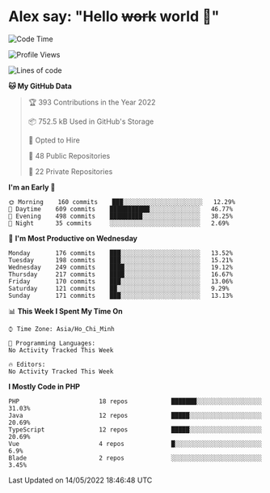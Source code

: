 # Alex say: "Hello ~~work~~ world 🐾"

<!--START_SECTION:waka-->
![Code Time](http://img.shields.io/badge/Code%20Time-0%20secs-blue)

![Profile Views](http://img.shields.io/badge/Profile%20Views-9-blue)

![Lines of code](https://img.shields.io/badge/From%20Hello%20World%20I%27ve%20Written-647%20Thousand%20lines%20of%20code-blue)

**🐱 My GitHub Data** 

> 🏆 393 Contributions in the Year 2022
 > 
> 📦 752.5 kB Used in GitHub's Storage 
 > 
> 💼 Opted to Hire
 > 
> 📜 48 Public Repositories 
 > 
> 🔑 22 Private Repositories  
 > 
**I'm an Early 🐤** 

```text
🌞 Morning    160 commits    ███░░░░░░░░░░░░░░░░░░░░░░   12.29% 
🌆 Daytime    609 commits    ███████████░░░░░░░░░░░░░░   46.77% 
🌃 Evening    498 commits    █████████░░░░░░░░░░░░░░░░   38.25% 
🌙 Night      35 commits     ░░░░░░░░░░░░░░░░░░░░░░░░░   2.69%

```
📅 **I'm Most Productive on Wednesday** 

```text
Monday       176 commits    ███░░░░░░░░░░░░░░░░░░░░░░   13.52% 
Tuesday      198 commits    ███░░░░░░░░░░░░░░░░░░░░░░   15.21% 
Wednesday    249 commits    ████░░░░░░░░░░░░░░░░░░░░░   19.12% 
Thursday     217 commits    ████░░░░░░░░░░░░░░░░░░░░░   16.67% 
Friday       170 commits    ███░░░░░░░░░░░░░░░░░░░░░░   13.06% 
Saturday     121 commits    ██░░░░░░░░░░░░░░░░░░░░░░░   9.29% 
Sunday       171 commits    ███░░░░░░░░░░░░░░░░░░░░░░   13.13%

```


📊 **This Week I Spent My Time On** 

```text
⌚︎ Time Zone: Asia/Ho_Chi_Minh

💬 Programming Languages: 
No Activity Tracked This Week

🔥 Editors: 
No Activity Tracked This Week

```

**I Mostly Code in PHP** 

```text
PHP                      18 repos            ███████░░░░░░░░░░░░░░░░░░   31.03% 
Java                     12 repos            █████░░░░░░░░░░░░░░░░░░░░   20.69% 
TypeScript               12 repos            █████░░░░░░░░░░░░░░░░░░░░   20.69% 
Vue                      4 repos             █░░░░░░░░░░░░░░░░░░░░░░░░   6.9% 
Blade                    2 repos             ░░░░░░░░░░░░░░░░░░░░░░░░░   3.45%

```



 Last Updated on 14/05/2022 18:46:48 UTC
<!--END_SECTION:waka-->
